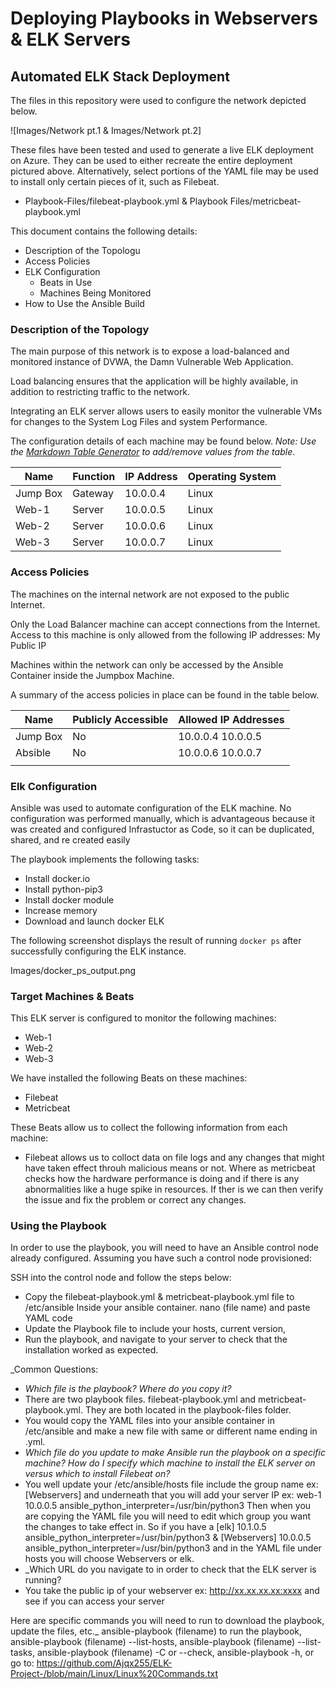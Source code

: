 # Deploying Playbooks in Webservers & ELK Servers
## Automated ELK Stack Deployment

The files in this repository were used to configure the network depicted below.

![Images/Network pt.1 & Images/Network pt.2]

These files have been tested and used to generate a live ELK deployment on Azure. They can be used to either recreate the entire deployment pictured above. Alternatively, select portions of the YAML file may be used to install only certain pieces of it, such as Filebeat.

  - Playbook-Files/filebeat-playbook.yml & Playbook Files/metricbeat-playbook.yml

This document contains the following details:
- Description of the Topologu
- Access Policies
- ELK Configuration
  - Beats in Use
  - Machines Being Monitored
- How to Use the Ansible Build


### Description of the Topology

The main purpose of this network is to expose a load-balanced and monitored instance of DVWA, the Damn Vulnerable Web Application.

Load balancing ensures that the application will be highly available, in addition to restricting traffic to the network.
 
Integrating an ELK server allows users to easily monitor the vulnerable VMs for changes to the System Log Files and system Performance.

The configuration details of each machine may be found below.
_Note: Use the [Markdown Table Generator](http://www.tablesgenerator.com/markdown_tables) to add/remove values from the table_.

| Name     | Function | IP Address | Operating System |
|----------|----------|------------|------------------|
| Jump Box | Gateway  | 10.0.0.4   | Linux            |
| Web-1    | Server   | 10.0.0.5   | Linux            |
| Web-2    | Server   | 10.0.0.6   | Linux            |
| Web-3    | Server   | 10.0.0.7   | Linux            |

### Access Policies

The machines on the internal network are not exposed to the public Internet. 

Only the Load Balancer machine can accept connections from the Internet. Access to this machine is only allowed from the following IP addresses: My Public IP 

Machines within the network can only be accessed by the Ansible Container inside the Jumpbox Machine.

A summary of the access policies in place can be found in the table below.

| Name     | Publicly Accessible | Allowed IP Addresses |
|----------|---------------------|----------------------|
| Jump Box | No                  | 10.0.0.4 10.0.0.5    |
| Absible  | No                  | 10.0.0.6 10.0.0.7    |
|          |                     |                      |

### Elk Configuration

Ansible was used to automate configuration of the ELK machine. No configuration was performed manually, which is advantageous because it was created and configured Infrastuctor as Code, so it can be duplicated, shared, and re created easily

The playbook implements the following tasks:
- Install docker.io
- Install python-pip3
- Install docker module
- Increase memory
- Download and launch docker ELK

The following screenshot displays the result of running `docker ps` after successfully configuring the ELK instance.

Images/docker_ps_output.png

### Target Machines & Beats
This ELK server is configured to monitor the following machines:
- Web-1
- Web-2
- Web-3

We have installed the following Beats on these machines:
- Filebeat
- Metricbeat

These Beats allow us to collect the following information from each machine:
- Filebeat allows us to colloct data on file logs and any changes that might have taken effect throuh malicious means or not. Where as metricbeat checks how the hardware performance is doing and if there is any abnormalities like a huge spike in resources. If ther is we can then verify the issue and fix the problem or correct any changes. 

### Using the Playbook
In order to use the playbook, you will need to have an Ansible control node already configured. Assuming you have such a control node provisioned: 

SSH into the control node and follow the steps below:
- Copy the filebeat-playbook.yml & metricbeat-playbook.yml file to /etc/ansible Inside your ansible container. nano (file name) and paste YAML code
- Update the Playbook file to include your hosts, current version, 
- Run the playbook, and navigate to your server to check that the installation worked as expected.

_Common Questions: 
- _Which file is the playbook? Where do you copy it?_
- There are two playbook files. filebeat-playbook.yml and metricbeat-playbook.yml. They are both located in the playbook-files folder. 
- You would copy the YAML files into your ansible container in /etc/ansible and make a new file with same or different name ending in .yml. 
- _Which file do you update to make Ansible run the playbook on a specific machine? How do I specify which machine to install the ELK server on versus which to install Filebeat on?_
- You well update your /etc/ansible/hosts file include the group name ex: [Webservers] and underneath that you will add your server IP ex: web-1 10.0.0.5 ansible_python_interpreter=/usr/bin/python3 <The path should be something that is preinstalled.> Then when you are copying the YAML file you will need to edit which group you want the changes to take effect in. So if you have a [elk] 10.1.0.5 ansible_python_interpreter=/usr/bin/python3 & [Webservers] 10.0.0.5 ansible_python_interpreter=/usr/bin/python3 and in the YAML file under hosts you will choose Webservers or elk. 
- _Which URL do you navigate to in order to check that the ELK server is running?
- You take the public ip of your webserver ex: http://xx.xx.xx.xx:xxxx and see if you can access your server

Here are specific commands you will need to run to download the playbook, update the files, etc._
ansible-playbook (filename) to run the playbook, 
ansible-playbook (filename) --list-hosts,
ansible-playbook (filename) --list-tasks,
ansible-playbook (filename) -C or --check,
ansible-playbook -h,
or go to:
https://github.com/Ajqx255/ELK-Project-/blob/main/Linux/Linux%20Commands.txt
